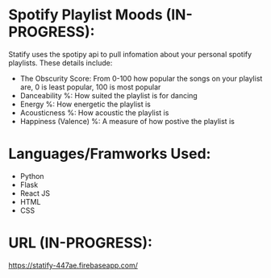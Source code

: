 # Spotify Playlist Moods (IN-PROGRESS):
Statify uses the spotipy api to pull infomation about your personal spotify playlists.
These details include:
  - The Obscurity Score: From 0-100 how popular the songs on your playlist are, 0 is least popular, 100 is most popular
  - Danceability %: How suited the playlist is for dancing
  - Energy %: How energetic the playlist is
  - Acousticness %: How acoustic the playlist is
  - Happiness (Valence) %: A measure of how postive the playlist is

# Languages/Framworks Used:
- Python
- Flask
- React JS
- HTML
- CSS

# URL (IN-PROGRESS):
https://statify-447ae.firebaseapp.com/

